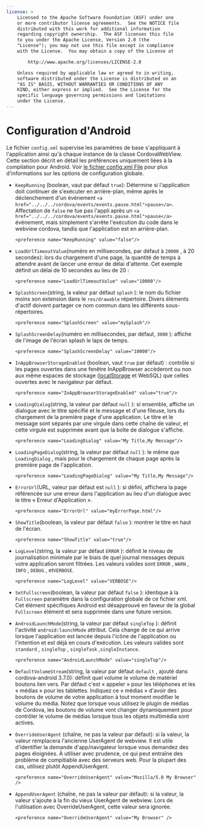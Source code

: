 ```yaml
---
license: >
    Licensed to the Apache Software Foundation (ASF) under one
    or more contributor license agreements.  See the NOTICE file
    distributed with this work for additional information
    regarding copyright ownership.  The ASF licenses this file
    to you under the Apache License, Version 2.0 (the
    "License"); you may not use this file except in compliance
    with the License.  You may obtain a copy of the License at

        http://www.apache.org/licenses/LICENSE-2.0

    Unless required by applicable law or agreed to in writing,
    software distributed under the License is distributed on an
    "AS IS" BASIS, WITHOUT WARRANTIES OR CONDITIONS OF ANY
    KIND, either express or implied.  See the License for the
    specific language governing permissions and limitations
    under the License.
---
```


# Configuration d'Android

Le fichier `config.xml` supervise les paramètres de base s'appliquant à l'application ainsi qu'à chaque instance de la classe CordovaWebView. Cette section décrit en détail les préférences uniquement liées à la compilation pour Android. Voir [le fichier config.xml File][1] pour plus d'informations sur les options de configuration globale.

 [1]: config_ref_index.md.html#The%20config.xml%20File

*   `KeepRunning` (boolean, vaut par défaut `true`): Détermine si l'application doit continuer de s'exécuter en arrière-plan, même après le déclenchement d'un événement `<a href="../../../cordova/events/events.pause.html">pause</a>`. Affectation de `false` ne tue pas l'appli après un `<a href="../../../cordova/events/events.pause.html">pause</a>` événement, mais simplement s'arrête l'exécution du code dans le webview cordova, tandis que l'application est en arrière-plan.
    
        <preference name="KeepRunning" value="false"/>
        

*   `LoadUrlTimeoutValue`(numéro en millisecondes, par défaut à `20000` , à 20 secondes): lors du chargement d'une page, la quantité de temps à attendre avant de lancer une erreur de délai d'attente. Cet exemple définit un délai de 10 secondes au lieu de 20 :
    
        <preference name="LoadUrlTimeoutValue" value="10000"/>
        

*   `SplashScreen`(string, la valeur par défaut `splash` ): le nom du fichier moins son extension dans le `res/drawable` répertoire. Divers éléments d'actif doivent partager ce nom commun dans les différents sous-répertoires.
    
        <preference name="SplashScreen" value="mySplash"/>
        

*   `SplashScreenDelay`(numéro en millisecondes, par défaut, `3000` ): affiche de l'image de l'écran splash le laps de temps.
    
        <preference name="SplashScreenDelay" value="10000"/>
        

*   `InAppBrowserStorageEnabled` (boolean, vaut `true` par défaut) : contrôle si les pages ouvertes dans une fenêtre InAppBrowser accèderont ou non aux même espaces de stockage (<a href="../../../cordova/storage/localstorage/localstorage.html">localStorage</a> et WebSQL) que celles ouvertes avec le navigateur par défaut.
    
        <preference name="InAppBrowserStorageEnabled" value="true"/>
        

*   `LoadingDialog`(string, la valeur par défaut `null` ): si ensemble, affiche un dialogue avec le titre spécifié et le message et d'une fileuse, lors du chargement de la première page d'une application. Le titre et le message sont séparés par une virgule dans cette chaîne de valeur, et cette virgule est supprimée avant que la boîte de dialogue s'affiche.
    
        <preference name="LoadingDialog" value="My Title,My Message"/>
        

*   `LoadingPageDialog`(string, la valeur par défaut `null` ): le même que `LoadingDialog` , mais pour le chargement de chaque page après la première page de l'application.
    
        <preference name="LoadingPageDialog" value="My Title,My Message"/>
        

*   `ErrorUrl`(URL, valeur par défaut est `null` ): si défini, affichera la page référencée sur une erreur dans l'application au lieu d'un dialogue avec le titre « Erreur d'Application ».
    
        <preference name="ErrorUrl" value="myErrorPage.html"/>
        

*   `ShowTitle`(boolean, la valeur par défaut `false` ): montrer le titre en haut de l'écran.
    
        <preference name="ShowTitle" value="true"/>
        

*   `LogLevel`(string, la valeur par défaut `ERROR` ): définit le niveau de journalisation minimale par le biais de quel journal messages depuis votre application seront filtrées. Les valeurs valides sont `ERROR` , `WARN` , `INFO` , `DEBUG` , et`VERBOSE`.
    
        <preference name="LogLevel" value="VERBOSE"/>
        

*   `SetFullscreen`(boolean, la valeur par défaut `false` ): identique à la `Fullscreen` paramètre dans la configuration globale de ce fichier xml. Cet élément spécifiques Android est désapprouvé en faveur de la global `Fullscreen` élément et sera supprimée dans une future version.

*   `AndroidLaunchMode`(string, la valeur par défaut `singleTop` ): définit l'activité `android:launchMode` attribut. Cela change de ce qui arrive lorsque l'application est lancée depuis l'icône de l'application ou l'intention et est déjà en cours d'exécution. Les valeurs valides sont `standard` , `singleTop` , `singleTask` ,`singleInstance`.
    
        <preference name="AndroidLaunchMode" value="singleTop"/>
        

*   `DefaultVolumeStream`(string, la valeur par défaut `default` , ajouté dans cordova-android 3.7.0): définit quel volume le volume de matériel boutons lien vers. Par défaut c'est « appeler » pour les téléphones et les « médias » pour les tablettes. Indiquez ce « médias » d'avoir des boutons de volume de votre application à tout moment modifier le volume du média. Notez que lorsque vous utilisez le plugin de médias de Cordova, les boutons de volume vont changer dynamiquement pour contrôler le volume de médias lorsque tous les objets multimédia sont actives.

*   `OverrideUserAgent` (chaîne, ne pas la valeur par défaut): si la valeur, la valeur remplacera l'ancienne UserAgent de webview. Il est utile d'identifier la demande d'app/navigateur lorsque vous demandez des pages éloignées. À utiliser avec prudence, ce qui peut entraîne des problème de compitiable avec des serveurs web. Pour la plupart des cas, utilisez plutôt AppendUserAgent.
    
        <preference name="OverrideUserAgent" value="Mozilla/5.0 My Browser" />
        

*   `AppendUserAgent` (chaîne, ne pas la valeur par défaut): si la valeur, la valeur s'ajoute à la fin du vieux UserAgent de webview. Lors de l'utilisation avec OverrideUserAgent, cette valeur sera ignorée.
    
        <preference name="OverrideUserAgent" value="My Browser" />